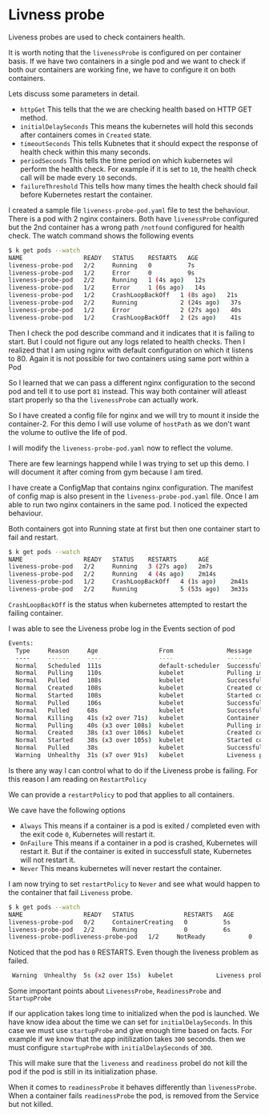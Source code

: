# Livness probe

Liveness probes are used to check containers health.

It is worth noting that the `livenessProbe` is configured on per container basis. If we have two containers in a single pod and we want to check if both our containers are working fine, we have to configure it on both containers.

Lets discuss some parameters in detail.

- `httpGet` This tells that the we are checking health based on HTTP GET method.
- `initialDelaySeconds` This means the kubernetes will hold this seconds after containers comes in `Created` state.
- `timeoutSeconds` This tells Kubnetes that it should expect the response of health check within this many seconds.
- `periodSeconds` This tells the time period on which kubernetes wil perform the health check. For example if it is set to `10`, the health check call will be made every `10` seconds.
- `failureThreshold` This tells how many times the health check should fail before Kubernetes restart the container.

I created a sample file `liveness-probe-pod.yaml` file to test the behaviour. There is a pod with 2 nginx containers. Both have `livenessProbe` configured but the 2nd container has a wrong path `/notfound` configured for health check. The watch command shows the following events

```bash
$ k get pods --watch
NAME                 READY   STATUS    RESTARTS   AGE
liveness-probe-pod   2/2     Running   0          7s
liveness-probe-pod   1/2     Error     0          9s
liveness-probe-pod   2/2     Running   1 (4s ago)   12s
liveness-probe-pod   1/2     Error     1 (6s ago)   14s
liveness-probe-pod   1/2     CrashLoopBackOff   1 (8s ago)   21s
liveness-probe-pod   2/2     Running            2 (24s ago)   37s
liveness-probe-pod   1/2     Error              2 (27s ago)   40s
liveness-probe-pod   1/2     CrashLoopBackOff   2 (2s ago)    41s
```

Then I check the pod describe command and it indicates that it is failing to start. But I could not figure out any logs related to health checks. Then I realized that I am using nginx with default configuration on which it listens to 80. Again it is not possible for two containers using same port within a Pod

So I learned that we can pass a different nginx configuration to the second pod and tell it to use port `81` instead. This way both container will atleast start properly so tha the `livenessProbe` can actually work.

So I have created a config file for nginx and we will try to mount it inside the container-2. For this demo I will use volume of `hostPath` as we don't want the volume to outlive the life of pod.

I will modify the `liveness-probe-pod.yaml` now to reflect the volume.

There are few learnings happend while I was trying to set up this demo. I will document it after coming from gym because I am tired. 

I have create a ConfigMap that contains nginx configuration. The manifest of config map is also present in the `liveness-probe-pod.yaml` file. Once I am able to run two nginx containers in the same pod. I noticed the expected behaviour.

Both containers got into Running state at first but then one container start to fail and restart. 

```bash
$ k get pods --watch
NAME                 READY   STATUS    RESTARTS      AGE
liveness-probe-pod   2/2     Running   3 (27s ago)   2m7s
liveness-probe-pod   2/2     Running   4 (4s ago)    2m14s
liveness-probe-pod   1/2     CrashLoopBackOff   4 (1s ago)    2m41s
liveness-probe-pod   2/2     Running            5 (53s ago)   3m33s
```

`CrashLoopBackOff` is the status when kubernetes attempted to restart the failing container.

I was able to see the Liveness probe log in the Events section of pod

```bash
Events:
  Type     Reason     Age                 From               Message
  ----     ------     ----                ----               -------
  Normal   Scheduled  111s                default-scheduler  Successfully assigned default/liveness-probe-pod to minikube-m03
  Normal   Pulling    110s                kubelet            Pulling image "nginx"
  Normal   Pulled     108s                kubelet            Successfully pulled image "nginx" in 2.378442401s (2.378453169s including waiting)
  Normal   Created    108s                kubelet            Created container container-1
  Normal   Started    108s                kubelet            Started container container-1
  Normal   Pulled     106s                kubelet            Successfully pulled image "nginx" in 2.393996145s (2.394004357s including waiting)
  Normal   Pulled     68s                 kubelet            Successfully pulled image "nginx" in 2.056759806s (2.056767718s including waiting)
  Normal   Killing    41s (x2 over 71s)   kubelet            Container container-2 failed liveness probe, will be restarted
  Normal   Pulling    40s (x3 over 108s)  kubelet            Pulling image "nginx"
  Normal   Created    38s (x3 over 106s)  kubelet            Created container container-2
  Normal   Started    38s (x3 over 105s)  kubelet            Started container container-2
  Normal   Pulled     38s                 kubelet            Successfully pulled image "nginx" in 2.520814946s (2.520829322s including waiting)
  Warning  Unhealthy  31s (x7 over 91s)   kubelet            Liveness probe failed: HTTP probe failed with statuscode: 404
```

Is there any way I can control what to do if the Liveness probe is failing. For this reason I am reading on `RestartPolicy`

We can provide a `restartPolicy` to pod that applies to all containers.

We cave have the following options
- `Always` This means if a container is a pod is exited / completed even with the exit code `0`, Kubernetes will restart it.
- `OnFailure` This means if a container in a pod is crashed, Kubernetes will restart it. But if the container is exited in successfull state, Kubernetes will not restart it.
- `Never` This means kubernetes will never restart the container.

I am now trying to set `restartPolicy` to `Never` and see what would happen to the container that fail `Liveness` probe.

```bash
$ k get pods --watch
NAME                 READY   STATUS              RESTARTS   AGE
liveness-probe-pod   0/2     ContainerCreating   0          5s
liveness-probe-pod   2/2     Running             0          6s
liveness-probe-podliveness-probe-pod   1/2     NotReady            0          31s
```

Noticed that the pod has `0` RESTARTS. Even though the liveness problem as failed.

```bash
 Warning  Unhealthy  5s (x2 over 15s)  kubelet            Liveness probe failed: HTTP probe failed with statuscode: 404
```

Some important points about `LivenessProbe`, `ReadinessProbe` and `StartupProbe`

If our application takes long time to initialized when the pod is launched. We have know idea about the time we can set for `initialDelaySeconds`. In this case we must use `startupProbe` and give enough time based on facts. For example if we know that the app initilization takes `300` seconds. then we must configure `startupProbe` with `initialDelaySeconds` of `300`. 

This will make sure that the `liveness` and `readiness` probel do not kill the pod if the pod is still in its initialization phase.

When it comes to `readinessProbe` it behaves differently than `livenessProbe`. When a container fails `readinessProbe` the pod, is removed from the Service but not killed.
